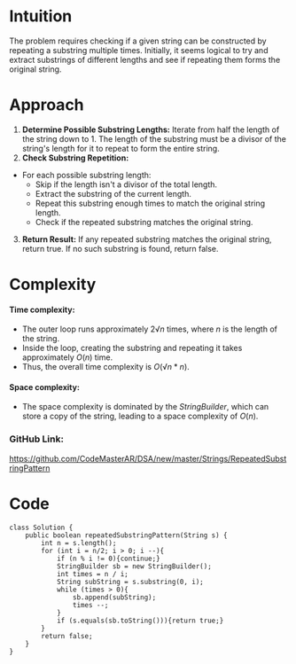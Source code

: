 # Intuition
<!-- Describe your first thoughts on how to solve this problem. -->
The problem requires checking if a given string can be constructed by repeating a substring multiple times. Initially, it seems logical to try and extract substrings of different lengths and see if repeating them forms the original string.

# Approach
<!-- Describe your approach to solving the problem. -->
1. **Determine Possible Substring Lengths:** Iterate from half the length of the string down to 1. The length of the substring must be a divisor of the string's length for it to repeat to form the entire string.
2. **Check Substring Repetition:** 
*   For each possible substring length:
    + Skip if the length isn't a divisor of the total length.
    + Extract the substring of the current length.
    + Repeat this substring enough times to match the original string length.
    + Check if the repeated substring matches the original string.

3. **Return Result:** If any repeated substring matches the original string, return true. If no such substring is found, return false.

# Complexity
#### Time complexity:
<!-- Add your time complexity here, e.g. $$O(n)$$ -->
+ The outer loop runs approximately $2√n$ times, where $n$ is the length of the string.
+ Inside the loop, creating the substring and repeating it takes approximately $O(n)$ time.
+ Thus, the overall time complexity is $O(√n*n)$.

#### Space complexity:
<!-- Add your space complexity here, e.g. $$O(n)$$ -->
+ The space complexity is dominated by the $StringBuilder$, which can store a copy of the string, leading to a space complexity of $O(n)$.

### GitHub Link: 
https://github.com/CodeMasterAR/DSA/new/master/Strings/RepeatedSubstringPattern

# Code
```
class Solution {
    public boolean repeatedSubstringPattern(String s) {
        int n = s.length();
        for (int i = n/2; i > 0; i --){
            if (n % i != 0){continue;}
            StringBuilder sb = new StringBuilder();
            int times = n / i;
            String subString = s.substring(0, i);
            while (times > 0){
                sb.append(subString);
                times --;
            }
            if (s.equals(sb.toString())){return true;}
        }
        return false;
    }
}
```
